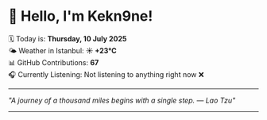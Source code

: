 # 👋 Hello, I'm Kekn9ne!

🗓️ Today is: **Thursday, 10 July 2025**  
🌤️ Weather in Istanbul: **☀️   +23°C**  
📊 GitHub Contributions: **67**  
🎧 Currently Listening: Not listening to anything right now ❌

---

_"A journey of a thousand miles begins with a single step. — *Lao Tzu*"_

---
